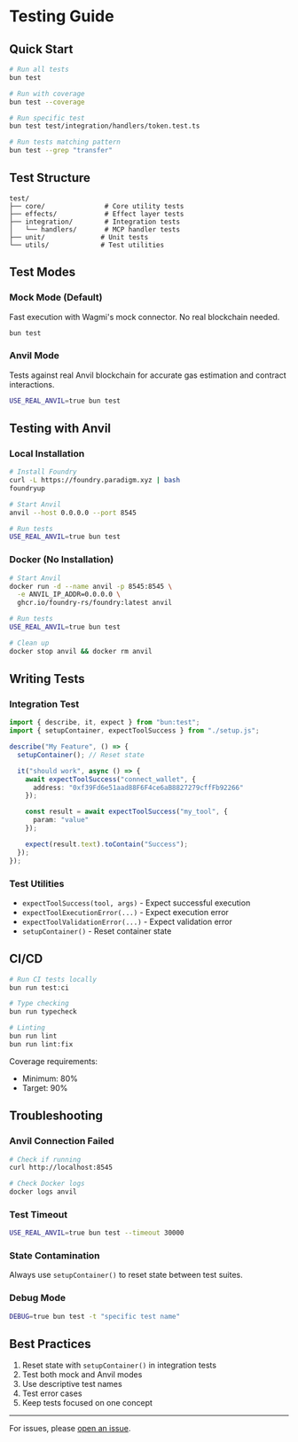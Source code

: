 # Testing Guide

## Quick Start

```bash
# Run all tests
bun test

# Run with coverage
bun test --coverage

# Run specific test
bun test test/integration/handlers/token.test.ts

# Run tests matching pattern
bun test --grep "transfer"
```

## Test Structure

```
test/
├── core/               # Core utility tests
├── effects/            # Effect layer tests  
├── integration/        # Integration tests
│   └── handlers/       # MCP handler tests
├── unit/              # Unit tests
└── utils/             # Test utilities
```

## Test Modes

### Mock Mode (Default)
Fast execution with Wagmi's mock connector. No real blockchain needed.

```bash
bun test
```

### Anvil Mode
Tests against real Anvil blockchain for accurate gas estimation and contract interactions.

```bash
USE_REAL_ANVIL=true bun test
```

## Testing with Anvil

### Local Installation
```bash
# Install Foundry
curl -L https://foundry.paradigm.xyz | bash
foundryup

# Start Anvil
anvil --host 0.0.0.0 --port 8545

# Run tests
USE_REAL_ANVIL=true bun test
```

### Docker (No Installation)
```bash
# Start Anvil
docker run -d --name anvil -p 8545:8545 \
  -e ANVIL_IP_ADDR=0.0.0.0 \
  ghcr.io/foundry-rs/foundry:latest anvil

# Run tests
USE_REAL_ANVIL=true bun test

# Clean up
docker stop anvil && docker rm anvil
```

## Writing Tests

### Integration Test
```typescript
import { describe, it, expect } from "bun:test";
import { setupContainer, expectToolSuccess } from "./setup.js";

describe("My Feature", () => {
  setupContainer(); // Reset state

  it("should work", async () => {
    await expectToolSuccess("connect_wallet", {
      address: "0xf39Fd6e51aad88F6F4ce6aB8827279cffFb92266"
    });

    const result = await expectToolSuccess("my_tool", {
      param: "value"
    });

    expect(result.text).toContain("Success");
  });
});
```

### Test Utilities
- `expectToolSuccess(tool, args)` - Expect successful execution
- `expectToolExecutionError(...)` - Expect execution error  
- `expectToolValidationError(...)` - Expect validation error
- `setupContainer()` - Reset container state

## CI/CD

```bash
# Run CI tests locally
bun run test:ci

# Type checking
bun run typecheck

# Linting
bun run lint
bun run lint:fix
```

Coverage requirements:
- Minimum: 80%
- Target: 90%

## Troubleshooting

### Anvil Connection Failed
```bash
# Check if running
curl http://localhost:8545

# Check Docker logs
docker logs anvil
```

### Test Timeout
```bash
USE_REAL_ANVIL=true bun test --timeout 30000
```

### State Contamination
Always use `setupContainer()` to reset state between test suites.

### Debug Mode
```bash
DEBUG=true bun test -t "specific test name"
```

## Best Practices

1. Reset state with `setupContainer()` in integration tests
2. Test both mock and Anvil modes
3. Use descriptive test names
4. Test error cases
5. Keep tests focused on one concept

---

For issues, please [open an issue](https://github.com/shanev/wallet-agent/issues).